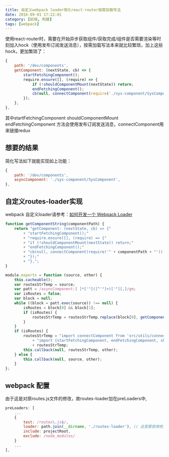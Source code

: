 ```yaml
---
title: 自定义webpack loader简化react-router按需加载写法
date: 2016-09-01 17:22:01
category: [前端, 构建]
tags: [webpack]
---
```

使用react-router时，需要在开始异步获取组件/获取完成/组件是否需要渲染等时刻加入hock（使用发布订阅发送消息），按需加载写法本来就比较繁琐，加上这些hock，更加繁琐了：
```js
{
    path: '/dev/components',
    getComponent: (nextState, cb) => {
        startFetchingComponent();
        require.ensure([], (require) => {
            if (!shouldComponentMount(nextState)) return;
            endFetchingComponent();
            cb(null, connectComponent(require('./sys-component/SysComponent')));
        });
    },
},
```
其中startFetchingComponent shouldComponentMount endFetchingComponent 方法会使用发布订阅发送消息，connectComponent用来链接redux

## 想要的结果
简化写法如下就能实现如上功能：
```js
{
    path: '/dev/components',
    asyncComponent: './sys-component/SysComponent',
},
```

## 自定义routes-loader实现
webpack 自定义loader请参考：[如何开发一个 Webpack Loader](http://www.alloyteam.com/2016/01/webpack-loader-1/)
```js
function getComponentString(componentPath) {
    return "getComponent: (nextState, cb) => {"
        + "startFetchingComponent();"
        + "require.ensure([], (require) => {"
        + "if (!shouldComponentMount(nextState)) return;"
        + "endFetchingComponent();"
        + "cb(null, connectComponent(require('" + componentPath + "')));"
        + "});"
        + "},";
}

module.exports = function (source, other) {
    this.cacheable();
    var routesStrTemp = source;
    var patt = /asyncComponent:[ ]*['"]([^'"]+)['"][,]/gm;
    var isRoutes = false;
    var block = null;
    while ((block = patt.exec(source)) !== null) {
        isRoutes = block[0] && block[1];
        if (isRoutes) {
            routesStrTemp = routesStrTemp.replace(block[0], getComponentString(block[1]));
        }
    }
    if (isRoutes) {
        routesStrTemp = "import connectComponent from 'src/utils/connectComponent.js';\n"
            + "import {startFetchingComponent, endFetchingComponent, shouldComponentMount} from 'src/utils/route-utils';"
            + routesStrTemp;
        this.callback(null, routesStrTemp, other);
    } else {
        this.callback(null, source, other);
    }
};
```
## webpack 配置
由于这是对原routes.js文件的修改，故routes-loader加在preLoaders中,
```js
preLoaders: [
    ...
    {
        test: /routes\.js$/,
        loader: path.join(__dirname, './routes-loader'), // 这里要使用绝对路径
        include: projectRoot,
        exclude: /node_modules/
    }
    ...
],
```
